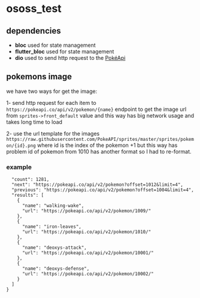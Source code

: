 # ososs_test

## dependencies

- **bloc** used for state management
- **flutter_bloc** used for state management
- **dio** used to send http request to the [PokéApi](https://pokeapi.co/)

## pokemons image

we have two ways for get the image:

1- send http request for each item to `https://pokeapi.co/api/v2/pokemon/{name}` endpoint to get the image url from `sprites->front_default` value and this way has big network usage and takes long time to load

2- use the url template for the images `https://raw.githubusercontent.com/PokeAPI/sprites/master/sprites/pokemon/{id}.png`
where id is the index of the pokemon +1 but this way has problem id of pokemon from 1010 has another format so I had to re-format.

### example

```{
  "count": 1281,
  "next": "https://pokeapi.co/api/v2/pokemon?offset=1012&limit=4",
  "previous": "https://pokeapi.co/api/v2/pokemon?offset=1004&limit=4",
  "results": [
    {
      "name": "walking-wake",
      "url": "https://pokeapi.co/api/v2/pokemon/1009/"
    },
    {
      "name": "iron-leaves",
      "url": "https://pokeapi.co/api/v2/pokemon/1010/"
    },
    {
      "name": "deoxys-attack",
      "url": "https://pokeapi.co/api/v2/pokemon/10001/"
    },
    {
      "name": "deoxys-defense",
      "url": "https://pokeapi.co/api/v2/pokemon/10002/"
    }
  ]
}
```
